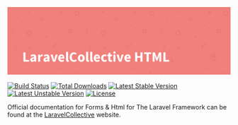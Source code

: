 ![Laravel HTML](LaravelHTML-banner.png)

[![Build Status](https://travis-ci.org/oriceon/laravel-html.svg)](https://travis-ci.org/oriceon/laravel-html)
[![Total Downloads](https://poser.pugx.org/oriceon/laravel-html/downloads)](https://packagist.org/packages/oriceon/laravel-html)
[![Latest Stable Version](https://poser.pugx.org/oriceon/laravel-html/v/stable.svg)](https://packagist.org/packages/oriceon/laravel-html)
[![Latest Unstable Version](https://poser.pugx.org/oriceon/laravel-html/v/unstable.svg)](https://packagist.org/packages/oriceon/laravel-html)
[![License](https://poser.pugx.org/oriceon/laravel-html/license.svg)](https://packagist.org/packages/oriceon/laravel-html)

Official documentation for Forms & Html for The Laravel Framework can be found at the [LaravelCollective](https://laravelcollective.com/docs) website.
